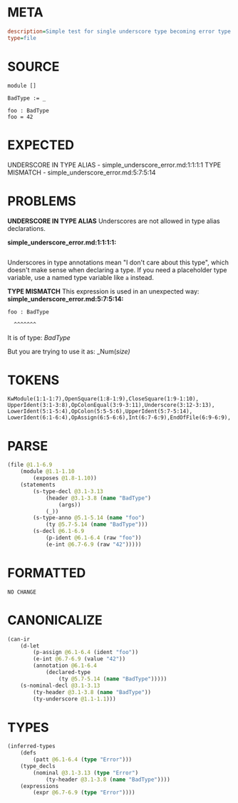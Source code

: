 # META
~~~ini
description=Simple test for single underscore type becoming error type
type=file
~~~
# SOURCE
~~~roc
module []

BadType := _

foo : BadType
foo = 42
~~~
# EXPECTED
UNDERSCORE IN TYPE ALIAS - simple_underscore_error.md:1:1:1:1
TYPE MISMATCH - simple_underscore_error.md:5:7:5:14
# PROBLEMS
**UNDERSCORE IN TYPE ALIAS**
Underscores are not allowed in type alias declarations.

**simple_underscore_error.md:1:1:1:1:**
```roc

```


Underscores in type annotations mean "I don't care about this type", which doesn't make sense when declaring a type. If you need a placeholder type variable, use a named type variable like `a` instead.

**TYPE MISMATCH**
This expression is used in an unexpected way:
**simple_underscore_error.md:5:7:5:14:**
```roc
foo : BadType
```
      ^^^^^^^

It is of type:
    _BadType_

But you are trying to use it as:
    _Num(_size)_

# TOKENS
~~~zig
KwModule(1:1-1:7),OpenSquare(1:8-1:9),CloseSquare(1:9-1:10),
UpperIdent(3:1-3:8),OpColonEqual(3:9-3:11),Underscore(3:12-3:13),
LowerIdent(5:1-5:4),OpColon(5:5-5:6),UpperIdent(5:7-5:14),
LowerIdent(6:1-6:4),OpAssign(6:5-6:6),Int(6:7-6:9),EndOfFile(6:9-6:9),
~~~
# PARSE
~~~clojure
(file @1.1-6.9
	(module @1.1-1.10
		(exposes @1.8-1.10))
	(statements
		(s-type-decl @3.1-3.13
			(header @3.1-3.8 (name "BadType")
				(args))
			(_))
		(s-type-anno @5.1-5.14 (name "foo")
			(ty @5.7-5.14 (name "BadType")))
		(s-decl @6.1-6.9
			(p-ident @6.1-6.4 (raw "foo"))
			(e-int @6.7-6.9 (raw "42")))))
~~~
# FORMATTED
~~~roc
NO CHANGE
~~~
# CANONICALIZE
~~~clojure
(can-ir
	(d-let
		(p-assign @6.1-6.4 (ident "foo"))
		(e-int @6.7-6.9 (value "42"))
		(annotation @6.1-6.4
			(declared-type
				(ty @5.7-5.14 (name "BadType")))))
	(s-nominal-decl @3.1-3.13
		(ty-header @3.1-3.8 (name "BadType"))
		(ty-underscore @1.1-1.1)))
~~~
# TYPES
~~~clojure
(inferred-types
	(defs
		(patt @6.1-6.4 (type "Error")))
	(type_decls
		(nominal @3.1-3.13 (type "Error")
			(ty-header @3.1-3.8 (name "BadType"))))
	(expressions
		(expr @6.7-6.9 (type "Error"))))
~~~
